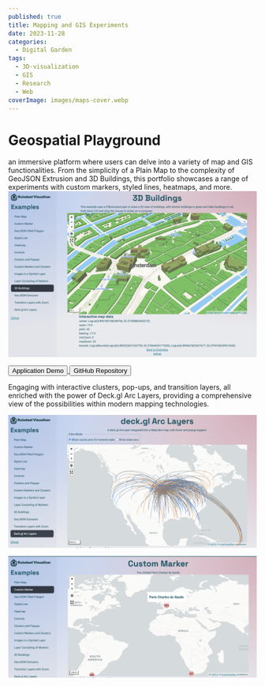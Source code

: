 ```yaml
---
published: true
title: Mapping and GIS Experiments
date: 2023-11-28
categories:
  - Digital Garden
tags:
  - 3D-visualization
  - GIS
  - Research
  - Web
coverImage: images/maps-cover.webp
---
```

# Geospatial Playground

an immersive platform where users can delve into a variety of map and GIS functionalities. From the simplicity of a Plain Map to the complexity of GeoJSON Extrusion and 3D Buildings, this portfolio showcases a range of experiments with custom markers, styled lines, heatmaps, and more.
![](./images/image.png)

<div>
<a target="_blank" href="https://gis-lab-maps.vercel.app/examples/3d_buildings">
<button class="btn btn-primary">Application Demo</button>
</a>
<a target="_blank" href="https://github.com/ctwhome/gis-lab">
<button class="btn ">GitHub Repository </button>
</a>
</div>

Engaging with interactive clusters, pop-ups, and transition layers, all enriched with the power of Deck.gl Arc Layers, providing a comprehensive view of the possibilities within modern mapping technologies.


![](./images/image-1.png)

![](./images/image-5.png)
